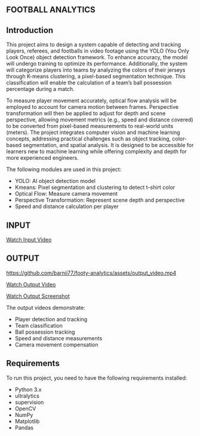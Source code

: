 ## FOOTBALL ANALYTICS
## Introduction
This project aims to design a system capable of detecting and tracking players, referees, and footballs in video footage using the YOLO (You Only Look Once) object detection framework. To enhance accuracy, the model will undergo training to optimize its performance. Additionally, the system will categorize players into teams by analyzing the colors of their jerseys through K-means clustering, a pixel-based segmentation technique. This classification will enable the calculation of a team’s ball possession percentage during a match.

To measure player movement accurately, optical flow analysis will be employed to account for camera motion between frames. Perspective transformation will then be applied to adjust for depth and scene perspective, allowing movement metrics (e.g., speed and distance covered) to be converted from pixel-based measurements to real-world units (meters). The project integrates computer vision and machine learning concepts, addressing practical challenges such as object tracking, color-based segmentation, and spatial analysis. It is designed to be accessible for learners new to machine learning while offering complexity and depth for more experienced engineers.




The following modules are used in this project:
- YOLO: AI object detection model
- Kmeans: Pixel segmentation and clustering to detect t-shirt color
- Optical Flow: Measure camera movement
- Perspective Transformation: Represent scene depth and perspective
- Speed and distance calculation per player
## INPUT

[Watch Input Video](https://drive.google.com/file/d/1JtNg_ClVSBWSepnU0VxE3kp4_9vlchZk/view?usp=drive_link)

## OUTPUT 

https://github.com/barnii77/footy-analytics/assets/output_video.mp4

[Watch Output Video ](https://drive.google.com/file/d/11ZPV1yx0iuBbvEYyaIxKs9nUBrxXk4Kb/view?usp=drive_link)

[Watch Output Screenshot](https://drive.google.com/file/d/1JWqvixvh3ksXC2AltVYCXCTPqrRf4u2t/view?usp=drive_link)

The output videos demonstrate:
- Player detection and tracking
- Team classification
- Ball possession tracking
- Speed and distance measurements
- Camera movement compensation
## Requirements
To run this project, you need to have the following requirements installed:
- Python 3.x
- ultralytics
- supervision
- OpenCV
- NumPy
- Matplotlib
- Pandas
